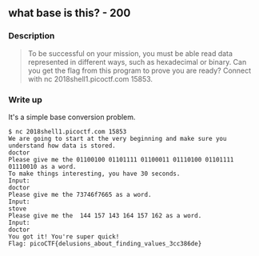 ## what base is this? - 200

### Description

> To be successful on your mission, you must be able read data represented in different ways, such as hexadecimal or binary. Can you get the flag from this program to prove you are ready? Connect with nc 2018shell1.picoctf.com 15853.

### Write up

It's a simple base conversion problem.

```
$ nc 2018shell1.picoctf.com 15853
We are going to start at the very beginning and make sure you understand how data is stored.
doctor
Please give me the 01100100 01101111 01100011 01110100 01101111 01110010 as a word.
To make things interesting, you have 30 seconds.
Input:
doctor
Please give me the 73746f7665 as a word.
Input:
stove
Please give me the  144 157 143 164 157 162 as a word.
Input:
doctor
You got it! You're super quick!
Flag: picoCTF{delusions_about_finding_values_3cc386de}
```

